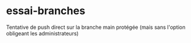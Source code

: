 # essai-branches

Tentative de push direct sur la branche main protégée (mais sans l'option obligeant les administrateurs)
